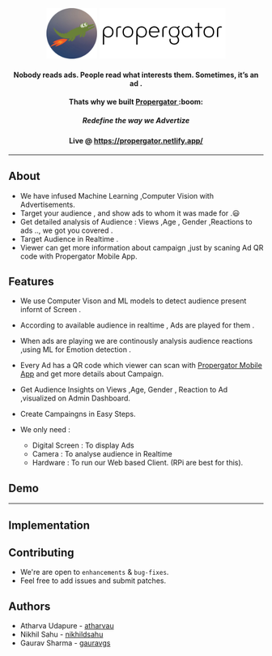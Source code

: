 

<p align="center">
<img height=100px src="propergatorlogo.png" />  
<img height=100px src="logo.png" />  
<h4 align="center">Nobody reads ads. People read what interests them. Sometimes, it’s an ad .
 </h4>
 <h4 align="center">Thats why we built <B> <U> Propergator </U> </B> :boom:
 </h4>
 <h5 align="center">Redefine the way we Advertize
 </h5>
<h4 align="center">Live @ <a href="https://propergator.netlify.app/">https://propergator.netlify.app/</a>  </h4>

</p>


<div align="center">
  


</div>


---------------------------------------


## About 

 -   We have infused Machine Learning ,Computer Vision with Advertisements.
-    Target your audience , and show ads to whom it was made for  .:smiley:
-    Get detailed analysis of Audience : Views ,Age , Gender ,Reactions to ads .., we got you covered .
-    Target Audience in Realtime .
-    Viewer can get more information about campaign ,just by scaning Ad QR code with Propergator Mobile App. 


## Features
 - We use Computer Vison and ML models to detect audience present infornt of Screen .
 - According to available audience in realtime , Ads are played for them .
 - When ads are playing we are continously analysis audience reactions ,using ML for Emotion detection .
 - Every Ad has a QR code which viewer can scan with [Propergator Mobile App](https://drive.google.com/file/d/1jZAMoqDtdZl7RKu7dJZdSVsQH6h-w9Gu/view) and get more details about Campaign.
 - Get Audience Insights on Views ,Age, Gender , Reaction to Ad ,visualized on Admin Dashboard.
 - Create Campaingns in Easy Steps.
 
 - We only need : 
     - Digital Screen : To display Ads
     - Camera : To analyse audience in Realtime
     - Hardware : To run our Web based Client. (RPi are best for this).
     
 
 
  

## Demo




----------------------------------------------------- 
## Implementation



## Contributing
- We're are open to `enhancements` & `bug-fixes`.
- Feel free to add issues and submit patches.
  
## Authors
  - Atharva Udapure - [atharvau](https://github.com/atharvau)
  - Nikhil Sahu - [nikhildsahu](https://github.com/nikhildsahu)
  - Gaurav Sharma - [gauravgs](https://github.com/gauravgs)


